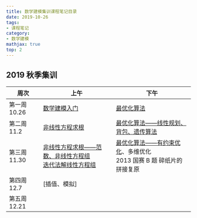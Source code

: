 ```yaml
---
title: 数学建模集训课程笔记目录
date: 2019-10-26
tags:
- 课程笔记
category:
- 数学建模
mathjax: true
top: 2
---
```


## 2019 秋季集训

周次|上午|下午
-|-|-
第一周 10.26|[数学建模入门](../getting-started-mathematical-modeling/)|[最优化算法](../optimization-in-MCM)
第二周 11.2|[非线性方程求根](../non-linear-equation/)|[最优化算法——线性规划、背包、遗传算法](../optimization-in-MCM#线性规划)
第三周 11.30|[非线性方程求根——范数、非线性方程组](../non-linear-equation/#范数简介)<br>[迭代法解线性方程组](../iterative-method-in-solving-system-of-linear-equations/)|[最优化算法——有约束优化](../optimization-in-MCM/#有约束优化)、多维优化<br>2013 国赛 B 题 碎纸片的拼接复原
第四周 12.7|[插值、模拟]
第五周 12.21|